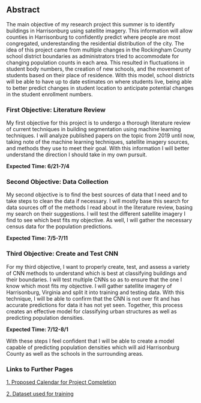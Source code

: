 ## Abstract
The main objective of my research project this summer is to identify buildings in Harrisonburg using satellite imagery. This information will allow counties in Harrisonburg to confidently predict where people are most congregated, underestanding the residential distribution of the city. The idea of this project came from multiple changes in the Rockingham County school district boundaries as administrators tried to accommodate for changing population counts in each area. This resulted in fluctuations in student body numbers, the creation of new schools, and the movement of students based on their place of residence. With this model, school districts will be able to have up to date estimates on where students live, being able to better predict changes in student location to anticipate potential changes in the student enrollment numbers. 


### First Objective: Literature Review
My first objective for this project is to undergo a thorough literature review of current techniques in building segmentation using machine learning techniques. I will analyze published papers on the topic from 2019 until now, taking note of the machine learning techniques, satellite imagery sources, and methods they use to meet their goal. With this information I will better understand the direction I should take in my own pursuit.

**Expected Time: 6/21-7/4**

### Second Objective: Data Collection
My second objective is to find the best sources of data that I need and to take steps to clean the data if necessary. I will mostly base this search for data sources off of the methods I read about in the literature review, basing my search on their suggestions. I will test the different satellite imagery I find to see which best fits my objective. As well, I will gather the necessary census data for the population predictions. 

**Expected Time: 7/5-7/11**

### Third Objective: Create and Test CNN
For my third objective, I want to properly create, test, and assess a variety of CNN methods to understand which is best at classifying buildings and their boundaries. I will test multiple CNNs so as to ensure that the one I know which most fits my objective. I will gather satellite imagery of Harrisonburg, Virginia and split it into training and testing data. With this technique, I will be able to confirm that the CNN is not over fit and has accurate predictions for data it has not yet seen. Together, this process creates an effective model for classifying urban structures as well as predicting population densities. 

**Expected Time: 7/12-8/1**

With these steps I feel confident that I will be able to create a model capable of predicting population densities which will aid Harrisonburg County as well as the schools in the surrounding areas. 
### Links to Further Pages
[1. Proposed Calendar for Project Completion](calendar.md)

[2. Dataset used for training](dataset.md)
